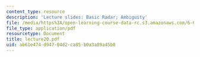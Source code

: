 ```yaml
---
content_type: resource
description: 'Lecture slides: Basic Radar; Ambiguity'
file: /media/https%3A/open-learning-course-data-rc.s3.amazonaws.com/6-661-receivers-antennas-and-signals-spring-2003/ab61e474d94704d2ca85b0a3a89a45b0_lecture20.pdf
file_type: application/pdf
resourcetype: Document
title: lecture20.pdf
uid: ab61e474-d947-04d2-ca85-b0a3a89a45b0
---
```

